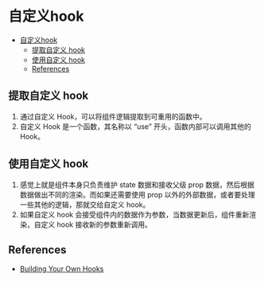 # 自定义hook


<!-- TOC -->

- [自定义hook](#自定义hook)
    - [提取自定义 hook](#提取自定义-hook)
    - [使用自定义 hook](#使用自定义-hook)
    - [References](#references)

<!-- /TOC -->


## 提取自定义 hook
1. 通过自定义 Hook，可以将组件逻辑提取到可重用的函数中。
2. 自定义 Hook 是一个函数，其名称以 “use” 开头，函数内部可以调用其他的 Hook。


## 使用自定义 hook
1. 感觉上就是组件本身只负责维护 state 数据和接收父级 prop 数据，然后根据数据做出不同的渲染。而如果还需要使用 prop 以外的外部数据，或者要处理一些其他的逻辑，那就交给自定义 hook。
2. 如果自定义 hook 会接受组件内的数据作为参数，当数据更新后，组件重新渲染，自定义 hook 接收新的参数重新调用。


## References
* [Building Your Own Hooks](https://legacy.reactjs.org/docs/hooks-custom.html)